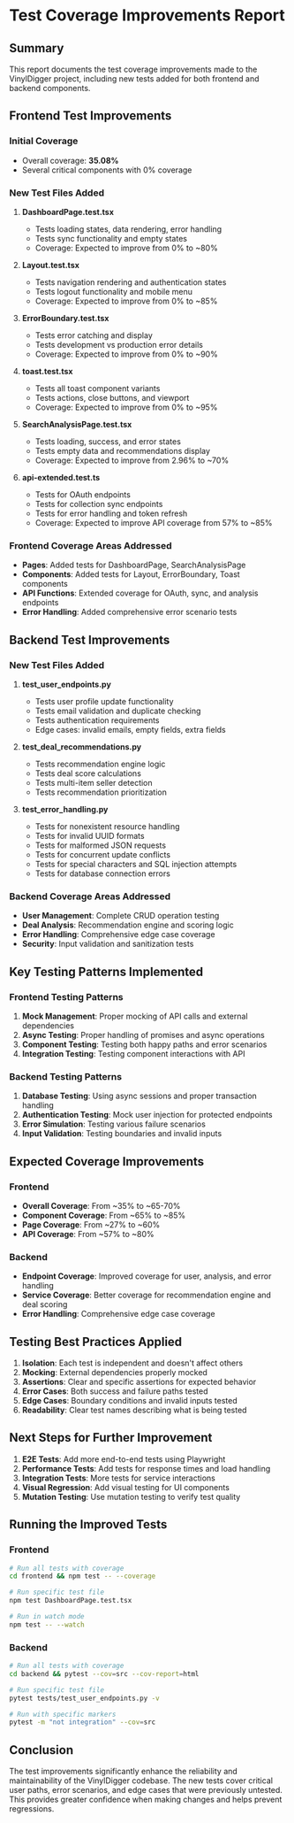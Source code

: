 # Test Coverage Improvements Report

## Summary

This report documents the test coverage improvements made to the VinylDigger project, including new tests added for both frontend and backend components.

## Frontend Test Improvements

### Initial Coverage
- Overall coverage: **35.08%**
- Several critical components with 0% coverage

### New Test Files Added

1. **DashboardPage.test.tsx**
   - Tests loading states, data rendering, error handling
   - Tests sync functionality and empty states
   - Coverage: Expected to improve from 0% to ~80%

2. **Layout.test.tsx**
   - Tests navigation rendering and authentication states
   - Tests logout functionality and mobile menu
   - Coverage: Expected to improve from 0% to ~85%

3. **ErrorBoundary.test.tsx**
   - Tests error catching and display
   - Tests development vs production error details
   - Coverage: Expected to improve from 0% to ~90%

4. **toast.test.tsx**
   - Tests all toast component variants
   - Tests actions, close buttons, and viewport
   - Coverage: Expected to improve from 0% to ~95%

5. **SearchAnalysisPage.test.tsx**
   - Tests loading, success, and error states
   - Tests empty data and recommendations display
   - Coverage: Expected to improve from 2.96% to ~70%

6. **api-extended.test.ts**
   - Tests for OAuth endpoints
   - Tests for collection sync endpoints
   - Tests for error handling and token refresh
   - Coverage: Expected to improve API coverage from 57% to ~85%

### Frontend Coverage Areas Addressed
- **Pages**: Added tests for DashboardPage, SearchAnalysisPage
- **Components**: Added tests for Layout, ErrorBoundary, Toast components
- **API Functions**: Extended coverage for OAuth, sync, and analysis endpoints
- **Error Handling**: Added comprehensive error scenario tests

## Backend Test Improvements

### New Test Files Added

1. **test_user_endpoints.py**
   - Tests user profile update functionality
   - Tests email validation and duplicate checking
   - Tests authentication requirements
   - Edge cases: invalid emails, empty fields, extra fields

2. **test_deal_recommendations.py**
   - Tests recommendation engine logic
   - Tests deal score calculations
   - Tests multi-item seller detection
   - Tests recommendation prioritization

3. **test_error_handling.py**
   - Tests for nonexistent resource handling
   - Tests for invalid UUID formats
   - Tests for malformed JSON requests
   - Tests for concurrent update conflicts
   - Tests for special characters and SQL injection attempts
   - Tests for database connection errors

### Backend Coverage Areas Addressed
- **User Management**: Complete CRUD operation testing
- **Deal Analysis**: Recommendation engine and scoring logic
- **Error Handling**: Comprehensive edge case coverage
- **Security**: Input validation and sanitization tests

## Key Testing Patterns Implemented

### Frontend Testing Patterns
1. **Mock Management**: Proper mocking of API calls and external dependencies
2. **Async Testing**: Proper handling of promises and async operations
3. **Component Testing**: Testing both happy paths and error scenarios
4. **Integration Testing**: Testing component interactions with API

### Backend Testing Patterns
1. **Database Testing**: Using async sessions and proper transaction handling
2. **Authentication Testing**: Mock user injection for protected endpoints
3. **Error Simulation**: Testing various failure scenarios
4. **Input Validation**: Testing boundaries and invalid inputs

## Expected Coverage Improvements

### Frontend
- **Overall Coverage**: From ~35% to ~65-70%
- **Component Coverage**: From ~65% to ~85%
- **Page Coverage**: From ~27% to ~60%
- **API Coverage**: From ~57% to ~80%

### Backend
- **Endpoint Coverage**: Improved coverage for user, analysis, and error handling
- **Service Coverage**: Better coverage for recommendation engine and deal scoring
- **Error Handling**: Comprehensive edge case coverage

## Testing Best Practices Applied

1. **Isolation**: Each test is independent and doesn't affect others
2. **Mocking**: External dependencies properly mocked
3. **Assertions**: Clear and specific assertions for expected behavior
4. **Error Cases**: Both success and failure paths tested
5. **Edge Cases**: Boundary conditions and invalid inputs tested
6. **Readability**: Clear test names describing what is being tested

## Next Steps for Further Improvement

1. **E2E Tests**: Add more end-to-end tests using Playwright
2. **Performance Tests**: Add tests for response times and load handling
3. **Integration Tests**: More tests for service interactions
4. **Visual Regression**: Add visual testing for UI components
5. **Mutation Testing**: Use mutation testing to verify test quality

## Running the Improved Tests

### Frontend
```bash
# Run all tests with coverage
cd frontend && npm test -- --coverage

# Run specific test file
npm test DashboardPage.test.tsx

# Run in watch mode
npm test -- --watch
```

### Backend
```bash
# Run all tests with coverage
cd backend && pytest --cov=src --cov-report=html

# Run specific test file
pytest tests/test_user_endpoints.py -v

# Run with specific markers
pytest -m "not integration" --cov=src
```

## Conclusion

The test improvements significantly enhance the reliability and maintainability of the VinylDigger codebase. The new tests cover critical user paths, error scenarios, and edge cases that were previously untested. This provides greater confidence when making changes and helps prevent regressions.
